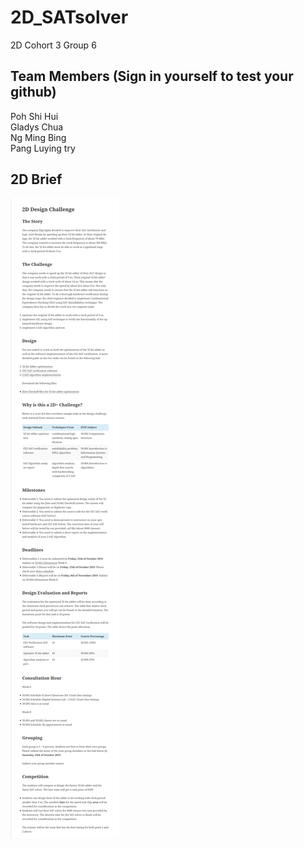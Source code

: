 # 2D_SATsolver
2D Cohort 3 Group 6  

## Team Members (Sign in yourself to test your github)  
Poh Shi Hui  
Gladys Chua\
Ng Ming Bing\
Pang Luying try

## 2D Brief  
![Image of Brief](/2D_Brief.png)  
